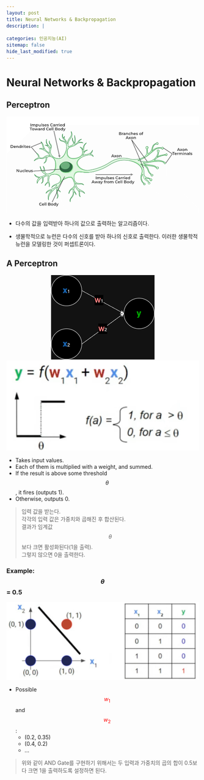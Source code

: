 ```yaml
---
layout: post
title: Neural Networks & Backpropagation
description: |
  
categories: 인공지능(AI)
sitemap: false
hide_last_modified: true
---
```


# Neural Networks & Backpropagation

## Perceptron

<p align="center">
<img src="/assets/img/blog/ai/2024-07-18-neural_network_1/perceptron.png">
</p>

 - 다수의 값을 입력받아 하나의 값으로 출력하는 알고리즘이다. 

 - 생물학적으로 뉴런은 다수의 신호를 받아 하나의 신호로 출력한다. 이러한 생물학적 뉴런을 모델링한 것이 퍼셉트론이다.

## A Perceptron

<p align="center">
<img src="/assets/img/blog/ai/2024-07-18-neural_network_1/perceptron_1.png">
<img src="/assets/img/blog/ai/2024-07-18-neural_network_1/perceptron_2.png">
</p>

 - Takes input values.
 - Each of them is multiplied with a weight, and summed.
 - If the result is above some threshold $$ \theta $$, it fires (outputs 1).
 - Otherwise, outputs 0.

 > 입력 값을 받는다.<br>각각의 입력 값은 가중치와 곱해진 후 합산된다.<br> 
 결과가 임계값 $$ \theta $$ 보다 크면 활성화된다(1을 출력).<br> 그렇지 않으면 0을 출력한다.

### Example: $$ \theta $$ = 0.5

<p align="center">
<img src="/assets/img/blog/ai/2024-07-18-neural_network_1/perceptron_3.png">
</p>

 - Possible <span style="color:red">$$w_1$$</span> and <span style="color:red">$$w_2$$</span>:
    - (0.2, 0.35)
    - (0.4, 0.2)
    - ...

> 위와 같이 AND Gate를 구현하기 위해서는 두 입력과 가중치의 곱의 합이 0.5보다 크면 1을 출력하도록 설정하면 된다.